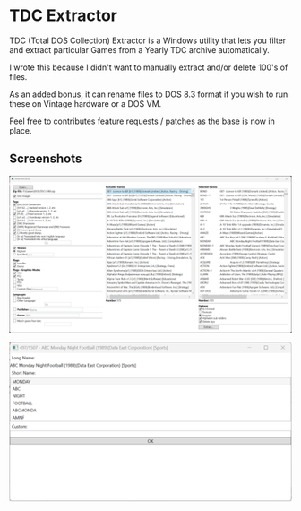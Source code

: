 # TDC Extractor

TDC (Total DOS Collection) Extractor is a Windows utility that lets you filter and extract particular Games from a Yearly TDC archive automatically.

I wrote this because I didn't want to manually extract and/or delete 100's of files.

As an added bonus, it can rename files to DOS 8.3 format if you wish to run these on Vintage hardware or a DOS VM.

Feel free to contributes feature requests / patches as the base is now in place.

## Screenshots

![Main](./Screenshots/Main.png?raw=true)

![Suggest](./Screenshots/Suggest.png?raw=true)
